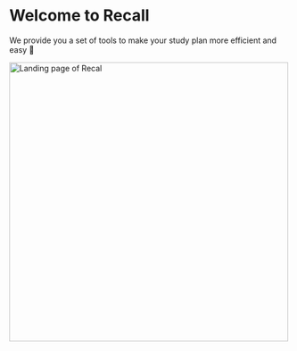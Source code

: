 # Welcome to Recall 
We provide you a set of tools to make your study plan more efficient and easy 🚀


<img src="https://ik.imagekit.io/montresor/Recal_docs/codice.png?updatedAt=1679913748297" alt="Landing page of Recal" width="500">
